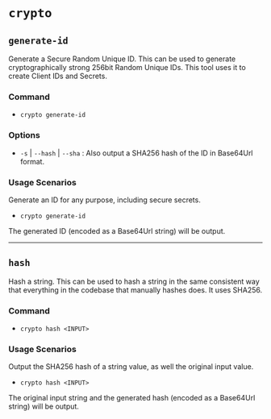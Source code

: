 # `crypto`

## `generate-id`

Generate a Secure Random Unique ID.
This can be used to generate cryptographically strong 256bit Random Unique IDs. This tool uses it to create Client IDs and Secrets.

### Command

- `crypto generate-id`

### Options

- `-s` | `--hash` | `--sha` : Also output a SHA256 hash of the ID in Base64Url format.

### Usage Scenarios

Generate an ID for any purpose, including secure secrets.

- `crypto generate-id`

The generated ID (encoded as a Base64Url string) will be output.

---

## `hash`

Hash a string. This can be used to hash a string in the same consistent way that everything in the codebase that manually hashes does. It uses SHA256.

### Command

- `crypto hash <INPUT>`

### Usage Scenarios

Output the SHA256 hash of a string value, as well the original input value.

- `crypto hash <INPUT>`

The original input string and the generated hash (encoded as a Base64Url string) will be output.
